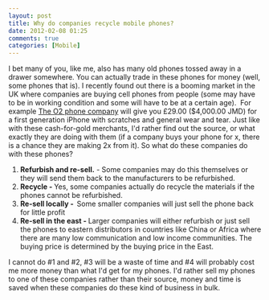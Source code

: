 ```yaml
---
layout: post
title: Why do companies recycle mobile phones?
date: 2012-02-08 01:25
comments: true
categories: [Mobile]
---
```

I bet many of you, like me, also has many old phones tossed away in a drawer somewhere. You can actually trade in these phones for money (well, some phones that is). I recently found out there is a booming market in the UK where companies are buying cell phones from people (some may have to be in working condition and some will have to be at a certain age).  For example <a href="http://www.o2.co.uk/">The O2 phone company</a> will give you £29.00 ($4,000.00 JMD) for a first generation iPhone with scratches and general wear and tear. Just like with these cash-for-gold merchants, I'd rather find out the source, or what exactly they are doing with them (if a company buys your phone for x, there is a chance they are making 2x from it). So what do these companies do with these phones?
<ol>
	<li><strong>Refurbish and re-sell.</strong> - Some companies may do this themselves or they will send them back to the manufacturers to be refurbished.</li>
	<li><strong>Recycle - </strong>Yes, some companies actually do recycle the materials if the phones cannot be refurbished.</li>
	<li><strong>Re-sell locally -  </strong>Some smaller companies will just sell the phone back for little profit</li>
	<li><strong>Re-sell in the east - </strong>Larger companies will either refurbish or just sell the phones to eastern distributors in countries like China or Africa where there are many low communication and low income communities. The buying price is determined by the buying price in the East.</li>
</ol>

I cannot do #1 and #2, #3 will be a waste of time and #4 will probably cost me more money than what I'd get for my phones. I'd rather sell my phones to one of these companies rather than their source, money and time is saved when these companies do these kind of business in bulk.
